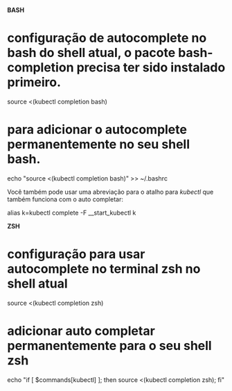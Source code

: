 **BASH**
 
# configuração de autocomplete no bash do shell atual, o pacote bash-completion precisa ter sido instalado primeiro.
source <(kubectl completion bash)
 
# para adicionar o autocomplete permanentemente no seu shell bash.
echo "source <(kubectl completion bash)" >> ~/.bashrc

Você também pode usar uma abreviação para o atalho para *kubectl* que também funciona com o auto completar:

alias k=kubectl
complete -F __start_kubectl k


**ZSH**

# configuração para usar autocomplete no terminal zsh no shell atual
source <(kubectl completion zsh)

# adicionar auto completar permanentemente para o seu shell zsh
echo "if [ $commands[kubectl] ]; then source <(kubectl completion zsh); fi"
